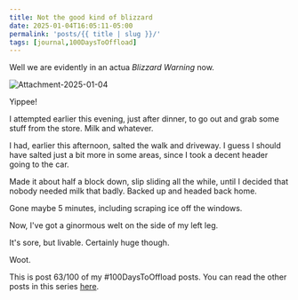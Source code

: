 ```yaml
---
title: Not the good kind of blizzard
date: 2025-01-04T16:05:11-05:00
permalink: 'posts/{{ title | slug }}/'
tags: [journal,100DaysToOffload]
---
```

Well we are evidently in an actua *Blizzard Warning* now.

![Attachment-2025-01-04](/Attachment-2025-01-04.png)

Yippee!

I attempted earlier this evening, just after dinner, to go out and grab some stuff from the store. Milk and whatever. 

I had, earlier this afternoon, salted the walk and driveway. I guess I should have salted just a bit more in some areas, since I took a decent header going to the car. 

Made it about half a block down, slip sliding all the while, until I decided that nobody needed milk that badly. Backed up and headed back home.

Gone maybe 5 minutes, including scraping ice off the windows. 

Now, I've got a ginormous welt on the side of my left leg.

It's sore, but livable. Certainly huge though.

Woot.

This is post 63/100 of my #100DaysToOffload posts. You can read the other posts in this series [here](/tags/100daystooffload).